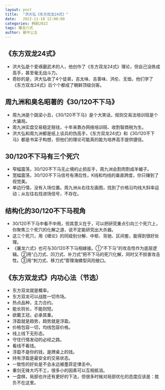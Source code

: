 ```yaml
---
layout: post
title:  "洪大弘《东方双龙24式》"
date:   2022-11-10 12:00:00
categories: 韩剧2022
tags: 屠龙六式
author: 躺平公主
---
```



## 《东方双龙24式》
* 洪大弘是个爱琢磨武术的人，他创作了《东方双龙24式》理论，但自己没练成高手，甚至毫无战斗力。
* 奇妙的是，洪大弘收了4个徒弟，吉太味、吉善味、洪伦、无恤，他们学了《东方双龙24式》后个个都成了朝鲜顶级剑客。

## 周九洲和臭名昭著的《30/120不下马》
* 周九洲是个跳梁小丑，《30/120不下马》是个大笑话，规则交易法培训班是个大骗局。
* 周九洲实盘交易稳定赔钱，十年来靠办网络培训班、收割智商税为生。
* 洪大弘和周九洲都是纸上谈兵的伪高手，《东方双龙24式》和《30/120不下马》都是书呆子构想，但他们的理论可能真的能为培养高手提供捷径。

## 30/120不下马有三个死穴
* 窄幅震荡，30/120不下马无止境的止损反手，周九洲会割肉割成羊蝎子。
* 宽幅震荡，30/120不下马信号有滞后性，K线和均线的垂直跨度，你只赚到了视觉美。
* 单边行情，没有入场位置。周九洲从右往左画图，找到了价格沿均线大斜率运动；从左往右找进场信号，不存在。

## 结构化的30/120不下马视角
* 30/120不下马中看不中用，但其意义在于，可以把研究重点引向三个死穴上，你聚焦三个死穴的化解之道，说不定能研究出大杀器。
* 这三个死穴，用《缠论》的同级别分解、中枢、背驰、区间套，能得到很好处理。
* 《屠龙六式》也可与30/120不下马相嫁接。①“不下马”的攻击性作为底层逻辑。②用“凸刀式、凹刀式、补刀式”把不下马的死穴化解，同时又不损害攻击性。③用“刺刀式、移刀式”管理海螺型风险敞口。

## 《东方双龙式》内功心法（节选）
* 东方双龙就是概率。
* 东方双龙可以战胜一切市场。
* 热点品种，主力合约。
* 能长则长，不能则短。
* 欲戴王冠，必承其重。
* 浮盈就是趋势，趋势就是浮盈。
* 价格包容一切，均线包容价格。
* 线上线下无形态。
* 守住行情发动的必经之路。
* 看线不看钱。
* 浮盈不是你的钱，是牌桌上的钱。
* 持有浮盈是最安全的交易状态。
* 一致性的好处是不会永远被墨菲定律击中。
* 重剑无锋大巧不工，很多小的因素可以互相抵消。
* 一盘棋，局部也许还有更好的下法，但很多时候对局部优化的态度应该是：胜负不在这里。

